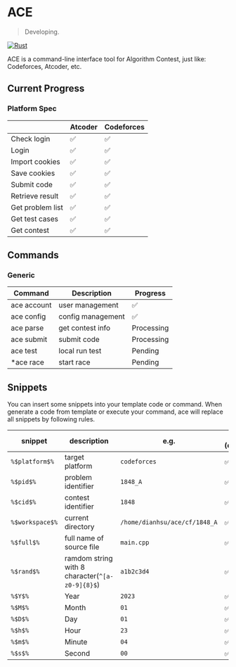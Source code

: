 # ACE
> Developing.

[![Rust](https://github.com/dianhsu/ace/actions/workflows/test.yml/badge.svg)](https://github.com/dianhsu/ace/actions/workflows/test.yml)

ACE is a command-line interface tool for Algorithm Contest, just like: Codeforces, Atcoder, etc.

## Current Progress

### Platform Spec

|                  | Atcoder | Codeforces |
| ---------------- | ------- | ---------- |
| Check login      | ✅       | ✅          |
| Login            | ✅       | ✅          |
| Import cookies   | ✅       | ✅          |
| Save cookies     | ✅       | ✅          |
| Submit code      | ✅       | ✅          |
| Retrieve result  | ✅       | ✅          |
| Get problem list | ✅       | ✅          |
| Get test cases   | ✅       | ✅          |
| Get contest      | ✅       | ✅          |


## Commands

###  Generic 

| Command     | Description       | Progress   |
| ----------- | ----------------- | ---------- |
| ace account | user management   | ✅          |
| ace config  | config management | ✅          |
| ace parse   | get contest info  | Processing |
| ace submit  | submit code       | Processing |
| ace test    | local run test    | Pending    |
| *ace race   | start race        | Pending    |

## Snippets

You can insert some snippets into your template code or command. When generate a code from template or execute your command, ace will replace all snippets by following rules.

| snippet         | description                                     | e.g.                          | Capability (code/command) |
| --------------- | ----------------------------------------------- | ----------------------------- | ------------------------- |
| `%$platform$%`  | target platform                                 | `codeforces`                  | ✅/⚠️                       |
| `%$pid$%`       | problem identifier                              | `1848_A`                      | ✅/⚠️                       |
| `%$cid$%`       | contest identifier                              | `1848`                        | ✅/⚠️                       |
| `%$workspace$%` | current directory                               | `/home/dianhsu/ace/cf/1848_A` | ✅/✅                       |
| `%$full$%`      | full name of source file                        | `main.cpp`                    | ✅/✅                       |
| `%$rand$%`      | ramdom string with 8 character(`^[a-z0-9]{8}$`) | `a1b2c3d4`                    | ✅/✅                       |
| `%$Y$%`         | Year                                            | `2023`                        | ✅/✅                       |
| `%$M$%`         | Month                                           | `01`                          | ✅/✅                       |
| `%$D$%`         | Day                                             | `01`                          | ✅/✅                       |
| `%$h$%`         | Hour                                            | `23`                          | ✅/✅                       |
| `%$m$%`         | Minute                                          | `04`                          | ✅/✅                       |
| `%$s$%`         | Second                                          | `00`                          | ✅/✅                       |